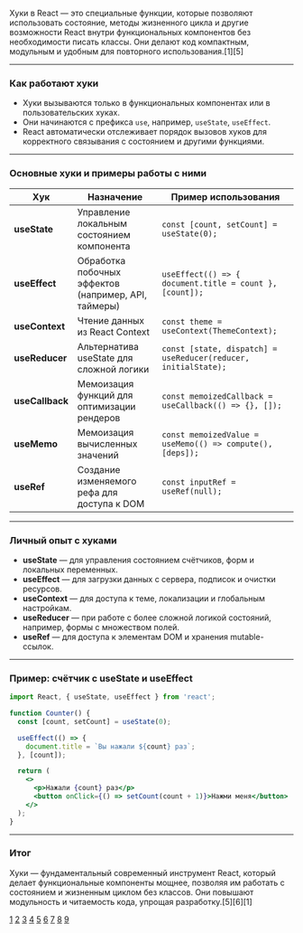 Хуки в React — это специальные функции, которые позволяют использовать состояние, методы жизненного цикла и другие возможности React внутри функциональных компонентов без необходимости писать классы. Они делают код компактным, модульным и удобным для повторного использования.[1][5]

---

### Как работают хуки

- Хуки вызываются только в функциональных компонентах или в пользовательских хуках.
- Они начинаются с префикса `use`, например, `useState`, `useEffect`.
- React автоматически отслеживает порядок вызовов хуков для корректного связывания с состоянием и другими функциями.

---

### Основные хуки и примеры работы с ними

| Хук             | Назначение                                           | Пример использования                                           |
| --------------- | ---------------------------------------------------- | -------------------------------------------------------------- |
| **useState**    | Управление локальным состоянием компонента           | `const [count, setCount] = useState(0);`                       |
| **useEffect**   | Обработка побочных эффектов (например, API, таймеры) | `useEffect(() => { document.title = count }, [count]);`        |
| **useContext**  | Чтение данных из React Context                       | `const theme = useContext(ThemeContext);`                      |
| **useReducer**  | Альтернатива useState для сложной логики             | `const [state, dispatch] = useReducer(reducer, initialState);` |
| **useCallback** | Мемоизация функций для оптимизации рендеров          | `const memoizedCallback = useCallback(() => {}, []);`          |
| **useMemo**     | Мемоизация вычисленных значений                      | `const memoizedValue = useMemo(() => compute(), [deps]);`      |
| **useRef**      | Создание изменяемого рефа для доступа к DOM          | `const inputRef = useRef(null);`                               |

---

### Личный опыт с хуками

- **useState** — для управления состоянием счётчиков, форм и локальных переменных.
- **useEffect** — для загрузки данных с сервера, подписок и очистки ресурсов.
- **useContext** — для доступа к теме, локализации и глобальным настройкам.
- **useReducer** — при работе с более сложной логикой состояний, например, формы с множеством полей.
- **useRef** — для доступа к элементам DOM и хранения mutable-ссылок.

---

### Пример: счётчик с useState и useEffect

```jsx
import React, { useState, useEffect } from 'react';

function Counter() {
  const [count, setCount] = useState(0);

  useEffect(() => {
    document.title = `Вы нажали ${count} раз`;
  }, [count]);

  return (
    <>
      <p>Нажали {count} раз</p>
      <button onClick={() => setCount(count + 1)}>Нажми меня</button>
    </>
  );
}
```

---

### Итог

Хуки — фундаментальный современный инструмент React, который делает функциональные компоненты мощнее, позволяя им работать с состоянием и жизненным циклом без классов. Они повышают модульность и читаемость кода, упрощая разработку.[5][6][1]

[1](https://ru.legacy.reactjs.org/docs/hooks-overview.html)
[2](https://gitverse.ru/blog/articles/development/54-huki-react-hooks-chto-eto-takoe-v-programmirovanii)
[3](https://ru.legacy.reactjs.org/docs/hooks-state.html)
[4](https://habr.com/ru/companies/otus/articles/667706/)
[5](https://wiki.merionet.ru/articles/xuki-v-react-osnovy-dlia-nacinaiushhix)
[6](https://reactdev.ru/reference/react/hooks/)
[7](https://ru.react-redux.js.org/api/hooks/)
[8](https://my-js.org/docs/cheatsheet/react-hooks)
[9](https://habr.com/ru/companies/otus/articles/576960/)

